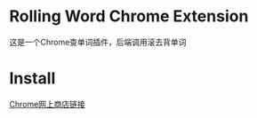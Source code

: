 Rolling Word Chrome Extension
========================


这是一个Chrome查单词插件，后端调用滚去背单词

Install
========================
[Chrome网上商店链接](https://chrome.google.com/webstore/detail/%E6%BB%9A%E5%8E%BB%E8%83%8C%E5%8D%95%E8%AF%8D%E6%8F%92%E4%BB%B6/bimhfdjjfljpconebbamgcpkjodgohek?utm_source=chrome-ntp-icon)
